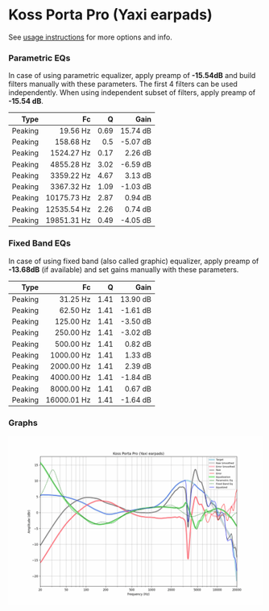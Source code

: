 # Koss Porta Pro (Yaxi earpads)
See [usage instructions](https://github.com/jaakkopasanen/AutoEq#usage) for more options and info.

### Parametric EQs
In case of using parametric equalizer, apply preamp of **-15.54dB** and build filters manually
with these parameters. The first 4 filters can be used independently.
When using independent subset of filters, apply preamp of **-15.54 dB**.

| Type    | Fc          |    Q | Gain     |
|--------:|------------:|-----:|---------:|
| Peaking | 19.56 Hz    | 0.69 | 15.74 dB |
| Peaking | 158.68 Hz   | 0.5  | -5.07 dB |
| Peaking | 1524.27 Hz  | 0.17 | 2.26 dB  |
| Peaking | 4855.28 Hz  | 3.02 | -6.59 dB |
| Peaking | 3359.22 Hz  | 4.67 | 3.13 dB  |
| Peaking | 3367.32 Hz  | 1.09 | -1.03 dB |
| Peaking | 10175.73 Hz | 2.87 | 0.94 dB  |
| Peaking | 12535.54 Hz | 2.26 | 0.74 dB  |
| Peaking | 19851.31 Hz | 0.49 | -4.05 dB |

### Fixed Band EQs
In case of using fixed band (also called graphic) equalizer, apply preamp of **-13.68dB**
(if available) and set gains manually with these parameters.

| Type    | Fc          |    Q | Gain     |
|--------:|------------:|-----:|---------:|
| Peaking | 31.25 Hz    | 1.41 | 13.90 dB |
| Peaking | 62.50 Hz    | 1.41 | -1.61 dB |
| Peaking | 125.00 Hz   | 1.41 | -3.50 dB |
| Peaking | 250.00 Hz   | 1.41 | -3.02 dB |
| Peaking | 500.00 Hz   | 1.41 | 0.82 dB  |
| Peaking | 1000.00 Hz  | 1.41 | 1.33 dB  |
| Peaking | 2000.00 Hz  | 1.41 | 2.39 dB  |
| Peaking | 4000.00 Hz  | 1.41 | -1.84 dB |
| Peaking | 8000.00 Hz  | 1.41 | 0.67 dB  |
| Peaking | 16000.01 Hz | 1.41 | -1.64 dB |

### Graphs
![](./Koss%20Porta%20Pro%20(Yaxi%20earpads).png)